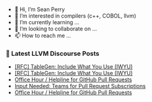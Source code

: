 - 👋 Hi, I’m Sean Perry
- 👀 I’m interested in compilers (c++, COBOL, llvm)
- 🌱 I’m currently learning ...
- 💞️ I’m looking to collaborate on ...
- 📫 How to reach me ...

<!---
s66perry/s66perry is a ✨ special ✨ repository because its `README.md` (this file) appears on your GitHub profile.
You can click the Preview link to take a look at your changes.
--->
### 📕 Latest LLVM Discourse Posts

<!-- DISCOURSE-LLVM:START -->
- [[RFC] TableGen: Include What You Use &lpar;IWYU&rpar;](https://discourse.llvm.org/t/rfc-tablegen-include-what-you-use-iwyu/73168#post_4)
- [[RFC] TableGen: Include What You Use &lpar;IWYU&rpar;](https://discourse.llvm.org/t/rfc-tablegen-include-what-you-use-iwyu/73168#post_3)
- [Office Hour / Helpline for GitHub Pull Requests](https://discourse.llvm.org/t/office-hour-helpline-for-github-pull-requests/73145#post_8)
- [Input Needed: Teams for Pull Request Subscriptions](https://discourse.llvm.org/t/input-needed-teams-for-pull-request-subscriptions/73116?page=4#post_66)
- [Office Hour / Helpline for GitHub Pull Requests](https://discourse.llvm.org/t/office-hour-helpline-for-github-pull-requests/73145#post_7)
<!-- DISCOURSE-LLVM:END -->
